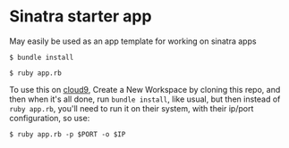 # Sinatra starter app

May easily be used as an app template for working on sinatra apps

```
$ bundle install
```

```
$ ruby app.rb
```

To use this on [cloud9](http://c9.io), Create a New Workspace by cloning
this repo, and then when it's all done, run `bundle install`, like
usual, but then instead of `ruby app.rb`, you'll need to run it on their
system, with their ip/port configuration, so use:

```
$ ruby app.rb -p $PORT -o $IP
```
